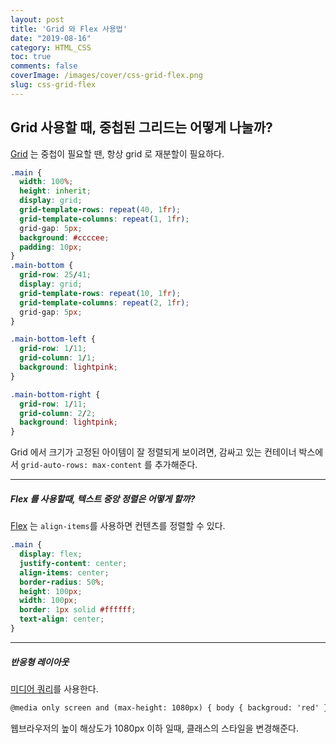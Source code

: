 ```yaml
---
layout: post
title: 'Grid 와 Flex 사용법'
date: "2019-08-16"
category: HTML_CSS
toc: true
comments: false
coverImage: /images/cover/css-grid-flex.png
slug: css-grid-flex
---
```


## Grid 사용할 때, 중첩된 그리드는 어떻게 나눌까?

[Grid](https://developer.mozilla.org/ko/docs/Web/CSS/grid) 는 중첩이 필요할 땐, 항상 grid 로 재분할이 필요하다.
<!-- more -->
```css
.main {
  width: 100%;
  height: inherit;
  display: grid;
  grid-template-rows: repeat(40, 1fr);
  grid-template-columns: repeat(1, 1fr);
  grid-gap: 5px;
  background: #ccccee;
  padding: 10px;
}
.main-bottom {
  grid-row: 25/41;
  display: grid;
  grid-template-rows: repeat(10, 1fr);
  grid-template-columns: repeat(2, 1fr);
  grid-gap: 5px;
}

.main-bottom-left {
  grid-row: 1/11;
  grid-column: 1/1;
  background: lightpink;
}

.main-bottom-right {
  grid-row: 1/11;
  grid-column: 2/2;
  background: lightpink;
}
```

Grid 에서 크기가 고정된 아이템이 잘 정렬되게 보이려면, 감싸고 있는 컨테이너 박스에서 `grid-auto-rows: max-content` 를 추가해준다.

---

##### Flex 를 사용할때, 텍스트 중앙 정렬은 어떻게 할까?

[Flex](https://developer.mozilla.org/ko/docs/Web/CSS/flex) 는 `align-items`를 사용하면 컨텐츠를 정렬할 수 있다.

```css
.main {
  display: flex;
  justify-content: center;
  align-items: center;
  border-radius: 50%;
  height: 100px;
  width: 100px;
  border: 1px solid #ffffff;
  text-align: center;
}
```

---

##### 반응형 레이아웃

[미디어 쿼리](https://developer.mozilla.org/ko/docs/Learn/CSS/CSS_layout/Media_queries)를 사용한다.

```html
@media only screen and (max-height: 1080px) { body { backgroud: 'red' } }
```

웹브라우저의 높이 해상도가 1080px 이하 일때, 클래스의 스타일을 변경해준다.
